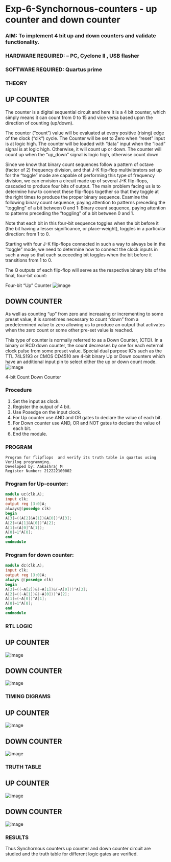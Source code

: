 # Exp-6-Synchornous-counters - up counter and down counter 
### AIM: To implement 4 bit up and down counters and validate  functionality.
### HARDWARE REQUIRED:  – PC, Cyclone II , USB flasher
### SOFTWARE REQUIRED:   Quartus prime
### THEORY 

## UP COUNTER 
The counter is a digital sequential circuit and here it is a 4 bit counter, which simply means it can count from 0 to 15 and vice versa based upon the direction of counting (up/down). 

The counter (“count“) value will be evaluated at every positive (rising) edge of the clock (“clk“) cycle.
The Counter will be set to Zero when “reset” input is at logic high.
The counter will be loaded with “data” input when the “load” signal is at logic high. Otherwise, it will count up or down.
The counter will count up when the “up_down” signal is logic high, otherwise count down

Since we know that binary count sequences follow a pattern of octave (factor of 2) frequency division, and that J-K flip-flop multivibrators set up for the “toggle” mode are capable of performing this type of frequency division, we can envision a circuit made up of several J-K flip-flops, cascaded to produce four bits of output.
The main problem facing us is to determine how to connect these flip-flops together so that they toggle at the right times to produce the proper binary sequence.
Examine the following binary count sequence, paying attention to patterns preceding the “toggling” of a bit between 0 and 1:
Binary count sequence, paying attention to patterns preceding the “toggling” of a bit between 0 and 1.

Note that each bit in this four-bit sequence toggles when the bit before it (the bit having a lesser significance, or place-weight), toggles in a particular direction: from 1 to 0.



 
 

Starting with four J-K flip-flops connected in such a way to always be in the “toggle” mode, we need to determine how to connect the clock inputs in such a way so that each succeeding bit toggles when the bit before it transitions from 1 to 0.

The Q outputs of each flip-flop will serve as the respective binary bits of the final, four-bit count:

 
 

Four-bit “Up” Counter
![image](https://user-images.githubusercontent.com/36288975/169644758-b2f4339d-9532-40c5-af40-8f4f8c942e2c.png)



## DOWN COUNTER 

As well as counting “up” from zero and increasing or incrementing to some preset value, it is sometimes necessary to count “down” from a predetermined value to zero allowing us to produce an output that activates when the zero count or some other pre-set value is reached.

This type of counter is normally referred to as a Down Counter, (CTD). In a binary or BCD down counter, the count decreases by one for each external clock pulse from some preset value. Special dual purpose IC’s such as the TTL 74LS193 or CMOS CD4510 are 4-bit binary Up or Down counters which have an additional input pin to select either the up or down count mode.
![image](https://user-images.githubusercontent.com/36288975/169644844-1a14e123-7228-4ed8-81a9-eb937dff4ac8.png)


4-bit Count Down Counter
### Procedure

1. Set the input as clock.
2. Register the output of 4 bit.
3. Use Posedge on the input clock.
4. For Up counter use AND and OR gates to declare the value of each bit.
5. For Down counter use AND, OR and NOT gates to declare the value of each bit.
6. End the module.



### PROGRAM 
```
Program for flipflops  and verify its truth table in quartus using Verilog programming.
Developed by: Aakashraj M
Register Number: 212222100002
```
### Program for Up-counter:
```verilog
module uc(clk,A);
input clk;
output reg [3:0]A;
always@(posedge clk)
begin
A[3]=((A[2]&A[1])&A[0])^A[3];
A[2]=(A[1]&A[0])^A[2];
A[1]=(A[0]^A[1]);
A[0]=1^A[0];
end
endmodule
```
### Program for down counter:
```verilog
module dc(clk,A);
input clk;
output reg [3:0]A;
always @(posedge clk)
begin
A[3]=((~A[2])&(~A[1])&(~A[0]))^A[3];
A[2]=((~A[1])&(~A[0]))^A[2];
A[1]=(~A[0])^A[1];
A[0]=1^A[0];
end
endmodule
```


### RTL LOGIC 
## UP COUNTER 
![image](https://github.com/Aakashraj04/Exp-7-Synchornous-counters-/assets/121117266/3f2471b0-7668-4e47-82ff-0feae9a5024d)


## DOWN COUNTER  
![image](https://github.com/Aakashraj04/Exp-7-Synchornous-counters-/assets/121117266/3e4d85a6-9c5d-4c6f-80ae-38583b5f823c)

### TIMING DIGRAMS 
## UP COUNTER
![image](https://github.com/Aakashraj04/Exp-7-Synchornous-counters-/assets/121117266/e7ae2e09-026e-4325-8d0e-4ba24d76a377)

## DOWN COUNTER
![image](https://github.com/Aakashraj04/Exp-7-Synchornous-counters-/assets/121117266/21cbc4b8-cfde-4baf-a4d5-2d2ad9b010f5)

### TRUTH TABLE 
## UP COUNTER
![image](https://github.com/Aakashraj04/Exp-7-Synchornous-counters-/assets/121117266/66515381-dfea-4f5a-a4cc-8a7ae3f899d8)

## DOWN COUNTER
![image](https://github.com/Aakashraj04/Exp-7-Synchornous-counters-/assets/121117266/e4e4b54b-f2a1-402e-a924-df6ef45f1541)

### RESULTS 
Thus Synchornous counters up counter and down counter circuit are studied and the truth table for different logic gates are verified.
